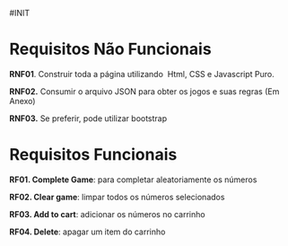 #INIT

# **Requisitos Não Funcionais**

**RNF01**. Construir toda a página utilizando  Html, CSS e Javascript Puro.

**RNF02.** Consumir o arquivo JSON para obter os jogos e suas regras (Em Anexo)

**RNF03.** Se preferir, pode utilizar bootstrap

# **Requisitos Funcionais**

**RF01. Complete Game**: para completar aleatoriamente os números

**RF02. Clear game**: limpar todos os números selecionados

**RF03. Add to cart**: adicionar os números no carrinho

**RF04. Delete**: apagar um item do carrinho
